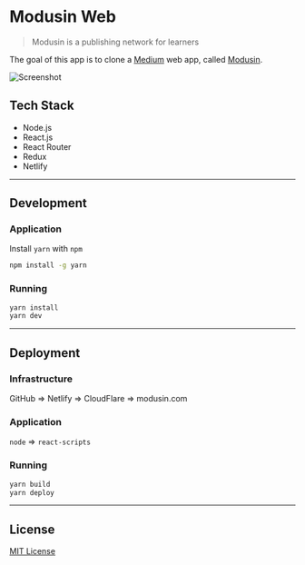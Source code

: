 # Modusin Web

> Modusin is a publishing network for learners

The goal of this app is to clone a [Medium](https://medium.com) web app, called [Modusin](https://modusin.com).

![Screenshot](./screenshot.png)

## Tech Stack

- Node.js
- React.js
- React Router
- Redux
- Netlify

--------------------------------------------------------------------------------

## Development

### Application

Install `yarn` with `npm`

```sh
npm install -g yarn
```

### Running

```sh
yarn install
yarn dev
```

--------------------------------------------------------------------------------

## Deployment

### Infrastructure

GitHub => Netlify => CloudFlare => modusin.com

### Application

`node` => `react-scripts`

### Running

```sh
yarn build
yarn deploy
```

--------------------------------------------------------------------------------

## License

[MIT License](./LICENSE)
